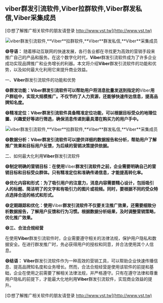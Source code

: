 ## **viber群发引流软件,**Viber**拉群软件,**Viber**群发私信,**Viber**采集成员**

[😍想了解推广相关软件的朋友请登录 http://www.vst.tw](http://www.vst.tw)

 <center><img src="https://vst.tw/MP4/tuiguang/png/2.png" alt="viber群发引流软件,**Viber**拉群软件,**Viber**群发私信,**Viber**采集成员"></center>

**😄导语：**
随着移动互联网的快速发展，各行各业都在寻找更为高效的营销手段来推广自己的产品和服务。在这个数字化时代，**Viber**群发引流软件成为了许多企业成功实现品牌推广和业务增长的利器。本文将介绍**Viber**群发引流软件的功能和优势，以及如何最大化利用它来提升商业效益。

一、**Viber**群发引流软件的功能和优势

**😄群发功能：**Viber**群发引流软件可以帮助用户将消息批量发送到指定的**Viber**用户群组中，实现大规模推广。不仅节约了人力资源，还能够快速传达信息，提高品牌知名度。**

**😄精准定位：**Viber**群发引流软件具备精准定位功能，可以根据目标受众的地理位置、兴趣爱好等进行筛选，确保消息传递到最具潜在购买力的用户手中。**

 <center><img src="https://vst.tw/MP4/tuiguang/png/1.png" alt="viber群发引流软件,**Viber**拉群软件,**Viber**群发私信,**Viber**采集成员"></center>

**😄数据分析：**Viber**群发引流软件可以提供详细的数据报告和分析，帮助用户了解推广效果和目标用户反馈，为后续的营销决策提供依据。**

二、如何最大化利用**Viber**群发引流软件

**😄制定明确的营销目标：在使用**Viber**群发引流软件之前，企业需要明确自己的营销目标和目标受众群体。只有精准定位和准确传递信息，才能提高转化率。**

**😄优化内容和形式：为了吸引用户的注意力，消息内容需要精心设计，包括吸引人的标题、简洁明了的文字和有吸引力的图片或视频。同时，要根据不同的受众特点选择合适的格式和形式。**

**😄定期跟踪和优化：使用**Viber**群发引流软件不仅要关注推广效果，还需要细致分析数据报告，了解用户反馈和行为习惯。根据数据分析结果，及时调整营销策略，优化推广效果。**

**😄三、合法合规经营**

在使用**Viber**群发引流软件时，企业需要遵守相关的法律法规，保护用户隐私和数据安全。在进行群发推广时，务必获得用户的授权和同意，并合法使用其个人信息。

**😄结语：**
**Viber**群发引流软件作为一种高效的营销工具，可以帮助企业快速传播信息、提高品牌知名度和业务增长。然而，合法合规经营是使用该软件的前提和基础，企业在使用之前需要了解相关法律法规，并严格遵守。只有在遵守法律和尊重用户隐私的前提下，才能最大化地利用**Viber**群发引流软件，实现商业效益的提升。

[😍想了解推广相关软件的朋友请登录 http://www.vst.tw](http://www.vst.tw)



